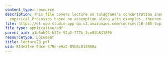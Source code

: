 ```yaml
---
content_type: resource
description: This file covers lecture on talagrand's concentration inequality for
  empirical Processes based on assumption along with examples, theorem and lemma.
file: https://ol-ocw-studio-app-qa.s3.amazonaws.com/courses/18-465-topics-in-statistics-statistical-learning-theory-spring-2007/814e2fee5dce479ee9a285b6c812806a_lecture28.pdf
file_type: application/pdf
parent_uid: a1b5ab94-b32e-92a2-777b-3ce81b841896
resourcetype: Document
title: lecture28.pdf
uid: 814e2fee-5dce-479e-e9a2-85b6c812806a
---
```

